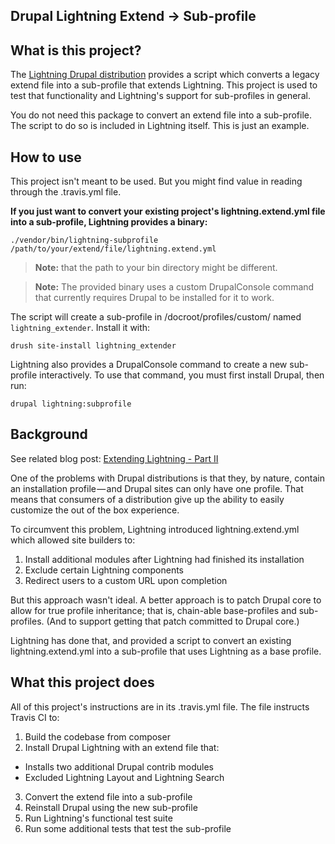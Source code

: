 ## Drupal Lightning Extend -> Sub-profile

## What is this project?

The [Lightning Drupal distribution](https://github.com/acquia/lightning)
provides a script which converts a legacy extend file into a sub-profile that
extends Lightning. This project is used to test that functionality and
Lightning's support for sub-profiles in general.

You do not need this package to convert an extend file into a sub-profile. The
script to do so is included in Lightning itself. This is just an example.

## How to use
This project isn't meant to be used. But you might find value in reading through
the .travis.yml file.

**If you just want to convert your existing project's lightning.extend.yml file
into a sub-profile, Lightning provides a binary:**

    ./vendor/bin/lightning-subprofile /path/to/your/extend/file/lightning.extend.yml

> **Note:** that the path to your bin directory might be different.

> **Note:** The provided binary uses a custom DrupalConsole command that
  currently requires Drupal to be installed for it to work.

The script will create a sub-profile in /docroot/profiles/custom/ named
`lightning_extender`. Install it with:

    drush site-install lightning_extender

Lightning also provides a DrupalConsole command to create a new sub-profile
interactively. To use that command, you must first install Drupal, then run:

    drupal lightning:subprofile

## Background

See related blog post: [Extending Lightning - Part II](http://lightning.acquia.com/blog/extending-lightning-part-ii)

One of the problems with Drupal distributions is that they, by nature, contain
an installation profile — and Drupal sites can only have one profile. That means
that consumers of a distribution give up the ability to easily customize the out
of the box experience.

To circumvent this problem, Lightning introduced lightning.extend.yml which
allowed site builders to:

1. Install additional modules after Lightning had finished its installation
2. Exclude certain Lightning components
3. Redirect users to a custom URL upon completion

But this approach wasn't ideal. A better approach is to patch Drupal core to
allow for true profile inheritance; that is, chain-able base-profiles and
sub-profiles. (And to support getting that patch committed to Drupal core.)

Lightning has done that, and provided a script to convert an existing
lightning.extend.yml into a sub-profile that uses Lightning as a base profile.

## What this project does

All of this project's instructions are in its .travis.yml file. The file
instructs Travis CI to:

1. Build the codebase from composer
2. Install Drupal Lightning with an extend file that:
  * Installs two additional Drupal contrib modules
  * Excluded Lightning Layout and Lightning Search
3. Convert the extend file into a sub-profile
4. Reinstall Drupal using the new sub-profile
5. Run Lightning's functional test suite
6. Run some additional tests that test the sub-profile